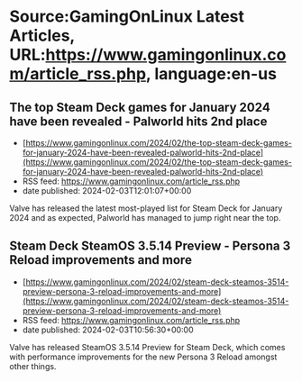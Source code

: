 # Source:GamingOnLinux Latest Articles, URL:https://www.gamingonlinux.com/article_rss.php, language:en-us

## The top Steam Deck games for January 2024 have been revealed - Palworld hits 2nd place
 - [https://www.gamingonlinux.com/2024/02/the-top-steam-deck-games-for-january-2024-have-been-revealed-palworld-hits-2nd-place](https://www.gamingonlinux.com/2024/02/the-top-steam-deck-games-for-january-2024-have-been-revealed-palworld-hits-2nd-place)
 - RSS feed: https://www.gamingonlinux.com/article_rss.php
 - date published: 2024-02-03T12:01:07+00:00

Valve has released the latest most-played list for Steam Deck for January 2024 and as expected, Palworld has managed to jump right near the top.

## Steam Deck SteamOS 3.5.14 Preview - Persona 3 Reload improvements and more
 - [https://www.gamingonlinux.com/2024/02/steam-deck-steamos-3514-preview-persona-3-reload-improvements-and-more](https://www.gamingonlinux.com/2024/02/steam-deck-steamos-3514-preview-persona-3-reload-improvements-and-more)
 - RSS feed: https://www.gamingonlinux.com/article_rss.php
 - date published: 2024-02-03T10:56:30+00:00

Valve has released SteamOS 3.5.14 Preview for Steam Deck, which comes with performance improvements for the new Persona 3 Reload amongst other things.

